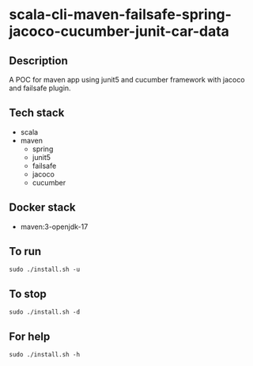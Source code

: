 # scala-cli-maven-failsafe-spring-jacoco-cucumber-junit-car-data

## Description
A POC for maven app using junit5
and cucumber framework
 with jacoco
and failsafe plugin.

## Tech stack
- scala
- maven
	- spring
  - junit5
  - failsafe
  - jacoco
  - cucumber

## Docker stack
- maven:3-openjdk-17

## To run
`sudo ./install.sh -u`

## To stop
`sudo ./install.sh -d`

## For help
`sudo ./install.sh -h`
